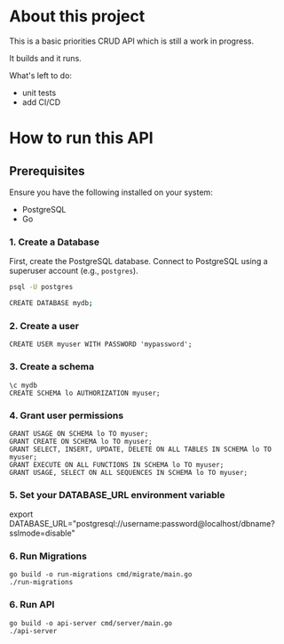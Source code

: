 # About this project

This is a basic priorities CRUD API which is still a work in progress. 

It builds and it runs.

What's left to do:
- unit tests
- add CI/CD

# How to run this API

## Prerequisites

Ensure you have the following installed on your system:
- PostgreSQL
- Go

### 1. Create a Database

First, create the PostgreSQL database. Connect to PostgreSQL using a superuser account (e.g., `postgres`).

```sh
psql -U postgres

CREATE DATABASE mydb;
```

### 2. Create a user
```
CREATE USER myuser WITH PASSWORD 'mypassword';
```

### 3. Create a schema

```
\c mydb
CREATE SCHEMA lo AUTHORIZATION myuser;
```

### 4. Grant user permissions

```
GRANT USAGE ON SCHEMA lo TO myuser;
GRANT CREATE ON SCHEMA lo TO myuser;
GRANT SELECT, INSERT, UPDATE, DELETE ON ALL TABLES IN SCHEMA lo TO myuser;
GRANT EXECUTE ON ALL FUNCTIONS IN SCHEMA lo TO myuser;
GRANT USAGE, SELECT ON ALL SEQUENCES IN SCHEMA lo TO myuser;
```

### 5. Set your DATABASE_URL environment variable
export DATABASE_URL="postgresql://username:password@localhost/dbname?sslmode=disable"

### 6. Run Migrations
```
go build -o run-migrations cmd/migrate/main.go
./run-migrations
```

### 6. Run API

```
go build -o api-server cmd/server/main.go
./api-server
```
